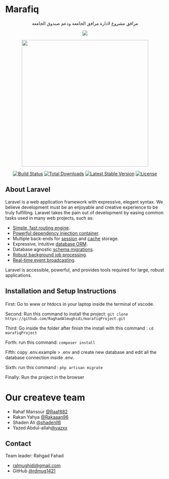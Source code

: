 # Marafiq
<p align="center">مرافق مشروع لادارة مرافق الجامعة ودعم صندوق الجامعة </p>
<p align="center">
<image src="https://user-images.githubusercontent.com/121871724/211571328-f4ce763f-53d2-4227-9983-00719c71bae0.png"></p>




<p align="center"><a href="https://laravel.com" target="_blank"><img src="https://raw.githubusercontent.com/laravel/art/master/logo-lockup/5%20SVG/2%20CMYK/1%20Full%20Color/laravel-logolockup-cmyk-red.svg" width="400"></a></p>

<p align="center">
<a href="https://travis-ci.org/laravel/framework"><img src="https://travis-ci.org/laravel/framework.svg" alt="Build Status"></a>
<a href="https://packagist.org/packages/laravel/framework"><img src="https://img.shields.io/packagist/dt/laravel/framework" alt="Total Downloads"></a>
<a href="https://packagist.org/packages/laravel/framework"><img src="https://img.shields.io/packagist/v/laravel/framework" alt="Latest Stable Version"></a>
<a href="https://packagist.org/packages/laravel/framework"><img src="https://img.shields.io/packagist/l/laravel/framework" alt="License"></a>
</p>

## About Laravel

Laravel is a web application framework with expressive, elegant syntax. We believe development must be an enjoyable and creative experience to be truly fulfilling. Laravel takes the pain out of development by easing common tasks used in many web projects, such as:

- [Simple, fast routing engine](https://laravel.com/docs/routing).
- [Powerful dependency injection container](https://laravel.com/docs/container).
- Multiple back-ends for [session](https://laravel.com/docs/session) and [cache](https://laravel.com/docs/cache) storage.
- Expressive, intuitive [database ORM](https://laravel.com/docs/eloquent).
- Database agnostic [schema migrations](https://laravel.com/docs/migrations).
- [Robust background job processing](https://laravel.com/docs/queues).
- [Real-time event broadcasting](https://laravel.com/docs/broadcasting).

Laravel is accessible, powerful, and provides tools required for large, robust applications.

## Installation and Setup Instructions

####

First: Go to www or htdocs in your laptop inside the terminal of vscode.

Second: Run this command to install the project: `git clone https://github.com/RaghadAlmughidi/marafiqProject.git` 

Third: Go inside the folder after finish the install with this command : `cd marafiqProject`

Forth: run this command: `composer install` 

Fifth: copy .env.example > .env and create new database and edit all the database connection inside .env.

Sixth: run this command : `php artisan migrate`

Finally: Run the project in the browser
####
# Our createve team
- Rahaf Mansour [@Raaf882](https://github.com/Raaf882)
- Rakan Yahya [@Rakaaan96](https://github.com/Rakaaan96)
- Shaden Ali [@shadenll6](https://github.com/shadenl6)
- Yazed Abdul-allah[@yazxx](https://github.com/yazxx)

## Contact 

Team leader:
Rahgad Fahad 
- ralmughidi@gmail.com
- GitHub [@rdmug1421](https://github.com/RaghadAlmughidi)
